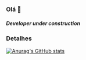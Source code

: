 ### Olá 👋

##### Developer under construction

### Detalhes

[![Anurag's GitHub stats](https://github-readme-stats.vercel.app/api?username=evaniavc&show_icons=true&theme=tokyonight)](https://github.com/anuraghazra/github-readme-stats)


<!--
**evaniavc/evaniavc** is a ✨ _special_ ✨ repository because its `README.md` (this file) appears on your GitHub profile.

Here are some ideas to get you started:

- 🔭 I’m currently working on ...
- 🌱 I’m currently learning ...
- 👯 I’m looking to collaborate on ...
- 🤔 I’m looking for help with ...
- 💬 Ask me about ...
- 📫 How to reach me: ...
- 😄 Pronouns: ...
- ⚡ Fun fact: ...
-->
